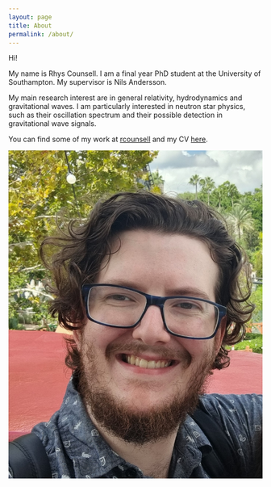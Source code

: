 ```yaml
---
layout: page
title: About
permalink: /about/
---
```


Hi!

My name is Rhys Counsell. I am a final year PhD student at the University of Southampton. My supervisor is Nils Andersson.

My main research interest are in general relativity, hydrodynamics and gravitational waves. I am particularly interested in neutron star physics, such as their oscillation spectrum and their possible detection in gravitational wave signals.

You can find some of my work at <a href="https://github.com/rcounsell"> 
rcounsell</a> and my CV [here](/assets/CV.pdf).

![My helpful screenshot](/assets/photo.jpg)
